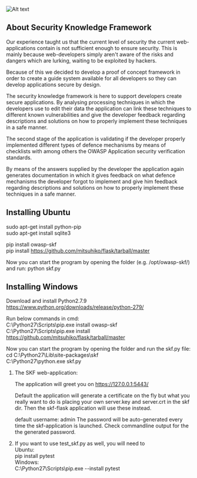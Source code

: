 ![Alt text](https://github.com/dpnl87/skf-flask/blob/feature/readme/skf/static/img/logo-skf.png)

About Security Knowledge Framework
------------------------------------
Our experience taught us that the current level of security the current web-applications contain is not sufficient enough to ensure security. This is mainly because web-developers simply aren't aware of the risks and dangers which are lurking, waiting to be exploited by hackers.

Because of this we decided to develop a proof of concept framework in order to create a guide system available for all developers so they can develop applications secure by design.

The security knowledge framework is here to support developers create secure applications. By analysing processing techniques in which the developers use to edit their data the application can link these techniques to different known vulnerabilities and give the developer feedback regarding descriptions and solutions on how to properly implement these techniques in a safe manner.

The second stage of the application is validating if the developer properly implemented different types of defence mechanisms by means of checklists with among others the OWASP Application security verification standards.

By means of the answers supplied by the developer the application again generates documentation in which it gives feedback on what defence mechanisms the developer forgot to implement and give him feedback regarding descriptions and solutions on how to properly implement these techniques in a safe manner.

Installing Ubuntu
----------
sudo apt-get install python-pip <br>
sudo apt-get install sqlite3 <br>

pip install owasp-skf <br>
pip install https://github.com/mitsuhiko/flask/tarball/master <br>

Now you can start the program by opening the folder (e.g. /opt/owasp-skf/) and run:
python skf.py

Installing Windows
----------
Download and install Python2.7.9<br>
https://www.python.org/downloads/release/python-279/

Run below commands in cmd:<br>
C:\Python27\Scripts\pip.exe install owasp-skf<br>
C:\Python27\Scripts\pip.exe install https://github.com/mitsuhiko/flask/tarball/master

Now you can start the program by opening the folder and run the skf.py file:<br>
cd C:\Python27\Lib\site-packages\skf<br>
C:\Python27\python.exe skf.py<br>

1. The SKF web-application:
     
     The application will greet you on
     https://127.0.0.1:5443/

     Default the application will generate a certificate on the fly but what you 
     really want to do is placing your own server.key and server.crt in the skf dir. 
     Then the skf-flask application will use these instead.

     default username: admin
     The password will be auto-generated every time the skf-application is launched. 
     Check commandline output for the the generated password.
	 
3. If you want to use test_skf.py as well, you will need to<br>
     Ubuntu:<br>
     pip install pytest<br>
     Windows:<br>
     C:\Python27\Scripts\pip.exe --install pytest
     
